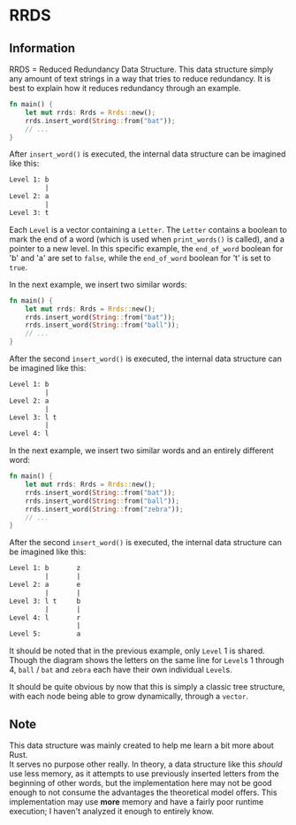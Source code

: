 # RRDS

## Information
RRDS = Reduced Redundancy Data Structure.  This data structure simply any amount
of text strings in a way that tries to reduce redundancy.  It is best to explain
how it reduces redundancy through an example.

```rust
fn main() {
    let mut rrds: Rrds = Rrds::new();
    rrds.insert_word(String::from("bat"));
    // ...
}
```

After `insert_word()` is executed, the internal data structure can be imagined
like this:

```txt
Level 1: b
         |
Level 2: a
         |
Level 3: t
```

Each `Level` is a vector containing a `Letter`.  The `Letter` contains a boolean
to mark the end of a word (which is used when `print_words()` is called), and a
pointer to a new level.  In this specific example, the `end_of_word` boolean for
'b' and 'a' are set to `false`, while the `end_of_word` boolean for 't' is set
to `true`.

In the next example, we insert two similar words:

```rust
fn main() {
    let mut rrds: Rrds = Rrds::new();
    rrds.insert_word(String::from("bat"));
    rrds.insert_word(String::from("ball"));
    // ...
}
```

After the second `insert_word()` is executed, the internal data structure can be
imagined like this:

```txt
Level 1: b
         |
Level 2: a
         |
Level 3: l t
         |
Level 4: l
```

In the next example, we insert two similar words and an entirely different word:

```rust
fn main() {
    let mut rrds: Rrds = Rrds::new();
    rrds.insert_word(String::from("bat"));
    rrds.insert_word(String::from("ball"));
    rrds.insert_word(String::from("zebra"));
    // ...
}
```

After the second `insert_word()` is executed, the internal data structure can be
imagined like this:

```txt
Level 1: b       z
         |       |
Level 2: a       e
         |       |
Level 3: l t     b
         |       |
Level 4: l       r
                 |
Level 5:         a
```

It should be noted that in the previous example, only `Level` 1 is shared.  
Though the diagram shows the letters on the same line for `Level`s 1 through 4,
`ball` / `bat` and `zebra` each have their own individual `Level`s.

It should be quite obvious by now that this is simply a classic tree structure,
with each node being able to grow dynamically, through a `vector`.

## Note
This data structure was mainly created to help me learn a bit more about Rust.   
It serves no purpose other really.  In theory, a data structure like this
*should* use less memory, as it attempts to use previously inserted letters from
the beginning of other words, but the implementation here may not be good enough
to not consume the advantages the theoretical model offers.  This implementation
may use **more** memory and have a fairly poor runtime execution; I haven't
analyzed it enough to entirely know.
